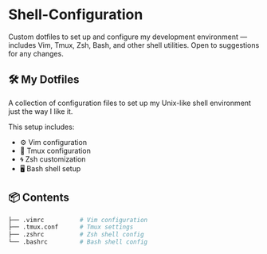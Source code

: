 # Shell-Configuration
Custom dotfiles to set up and configure my development environment — includes Vim, Tmux, Zsh, Bash, and other shell utilities. Open to suggestions for any changes.
## 🛠️ My Dotfiles
A collection of configuration files to set up my Unix-like shell environment just the way I like it.

This setup includes:
- ⚙️ Vim configuration
- 🔧 Tmux configuration
- 🌀 Zsh customization
- 🖥️ Bash shell setup

## 📦 Contents

```bash
├── .vimrc          # Vim configuration
├── .tmux.conf      # Tmux settings
├── .zshrc          # Zsh shell config
└── .bashrc         # Bash shell config
